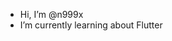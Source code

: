 - Hi, I’m @n999x
- I’m currently learning about Flutter

<!---
n999x/n999x is a ✨ special ✨ repository because its `README.md` (this file) appears on your GitHub profile.
You can click the Preview link to take a look at your changes.
--->
